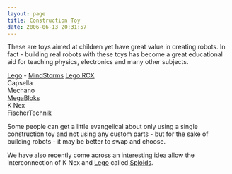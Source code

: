 ```yaml
---
layout: page
title: Construction Toy
date: 2006-06-13 20:31:57
---
```

<p>These are toys aimed at children yet have great value in creating robots.  In fact - building real robots with these toys has become a great educational aid for teaching physics, electronics and many other subjects.
</p>
<p><a class="wiki" href="/wiki/lego" title="The best known construction toy">Lego</a> - <a class="wiki" href="/wiki/mindstorms" title="A Robotic construction toy system from Lego">MindStorms</a> <a class="wiki" href="/wiki/lego_rcx" title="The Lego RCX">Lego RCX</a>
<br/>Capsella
<br/>Mechano
<br/><a class="wiki" href="/wiki/megabloks" title="A Cheaper alternative to Lego">MegaBloks</a>
<br/>K Nex
<br/>FischerTechnik
</p>
<p>Some people can get a little evangelical about only using a single construction toy and not using any custom parts - but for the sake of building robots - it may be better to swap and choose.
</p>
We have also recently come across an interesting idea allow the interconnection of K Nex and <a class="wiki" href="/wiki/lego" title="The best known construction toy">Lego</a> called <a class="wiki" href="http://www.sploids.com/" rel="">Sploids</a>.